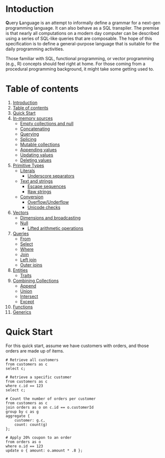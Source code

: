 # Intoduction
**Q**uery **L**anguage is an attempt to informally define a grammar for a next-gen programming language. It can also behave as a SQL transpiler. The premise is that nearly all computations on a modern day computer can be described using a series of SQL-like queries that are composable. The hope of this specification is to define a general-purpose language that is suitable for the daily programming activities.

Those familiar with SQL, functional programming, or vector programming (e.g., R) concepts should feel right at home. For those coming from a procedural programming background, it might take some getting used to.

# Table of contents
1. [Introduction](#intoduction)
2. [Table of contents](#table-of-contents)
3. [Quick Start](#quick-start)
4. [In-memory sources](./in-memory-sources.md#in-memory-sources)
    * [Empty collections and null](./in-memory-sources.md#empty-collections-and-null)
    * [Concatenating](./in-memory-sources.md#concatenating)
    * [Querying](./in-memory-sources.md#querying)
    * [Splicing](./in-memory-sources.md#splicing) 
    * [Mutable collections](./in-memory-sources.md#mutable-collections)
    * [Appending values](./in-memory-sources.md#appending-values)
    * [Updating values](./in-memory-sources.md#updating-values)
    * [Deleting values](./in-memory-sources.md#deleting-values)
5. [Primitive Types](./primitive-types.md)
    * [Literals](./primitive-types.md#literals)
        * [Underscore separators](./primitive-types.md#underscore-separators)
    * [Text and strings](./primitive-types.md#text-and-strings)
        * [Escape sequences](./primitive-types.md#escape-sequences)
        * [Raw strings](primitive-types.md#raw-strings)
    * [Conversion](./primitive-types.md#conversion)
        * [Overflow/Underflow](./primitive-types.md#overflowunderflow)
        * [Unicode checks](./primitive-types.md#unicode-checks)
6. [Vectors](./vectors.md)
    * [Dimensions and broadcasting](./vectors.md#dimensions-and-broadcasting)
    * [Null](./vectors.md#null)
        * [Lifted arithmetic operations](./vectors.md#lifted-arithmetic-operations)
7. [Queries](./queries.md)
    * [From](./queries.md#from)
    * [Select](./queries.md#select)
    * [Where](./queries.md#where)
    * [Join](./queries.md#join)
    * [Left join](./queries.md#left-join)
    * [Outer joins](./queries.md#outer-joins)
8. [Entities](./entities.md)
    * [Traits](./entities.md#traits)
9. [Combining Collections](./combining-collections.md)
    * [Append](./combining-collections.md#append)
    * [Union](./combining-collections.md#union)
    * [Intersect](./combining-collections.md#intersect)
    * [Except](./combining-collections.md#except)
10. [Functions](./functions.md)
11. [Generics](./generics.md)

# Quick Start
For this quick start, assume we have customers with orders, and those orders are made up of items.

```
# Retrieve all customers
from customers as c
select c;
```

```
# Retrieve a specific customer
from customers as c
where c.id == 123
select c;
```

```
# Count the number of orders per customer
from customers as c
join orders as o on c.id == o.customerId
group by c as g
aggregate {
    customer: g.c,
    count: count(g)
};
```

```
# Apply 20% coupon to an order
from orders as o
where o.id == 123
update o { amount: o.amount * .8 };
```